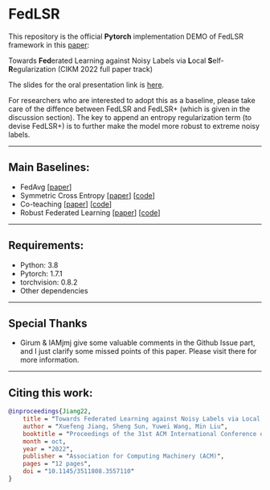 # FedLSR

This repository is the official **Pytorch** implementation DEMO of FedLSR framework in this [paper](https://arxiv.org/abs/2208.12807):

Towards **Fed**erated Learning against Noisy Labels via **L**ocal **S**elf-**R**egularization (CIKM 2022 full paper track)

The slides for the oral presentation link is [here](https://github.com/Sprinter1999/FedLSR/blob/main/paper/%5BCIKM%E2%80%9922%5D%20Towards%20Federated%20Learning%20against%20Noisy%20Labels%20via%20Local%20Self-Regularization.pdf).

For researchers who are interested to adopt this as a baseline, please take care of the diffence between FedLSR and FedLSR+ (which is given in the discussion section). The key to append an entropy regularization term (to devise FedLSR+) is to further make the model more robust to extreme noisy labels.


----------------------------
## Main Baselines:
- FedAvg [[paper](http://proceedings.mlr.press/v54/mcmahan17a?ref=https://githubhelp.com)]
- Symmetric Cross Entropy [[paper](https://openaccess.thecvf.com/content_ICCV_2019/html/Wang_Symmetric_Cross_Entropy_for_Robust_Learning_With_Noisy_Labels_ICCV_2019_paper.html)] [[code](https://github.com/YisenWang/symmetric_cross_entropy_for_noisy_labels)]
- Co-teaching [[paper](https://proceedings.neurips.cc/paper/2018/hash/a19744e268754fb0148b017647355b7b-Abstract.html)] [[code](https://github.com/bhanML/Co-teaching)]
- Robust Federated Learning [[paper](https://ieeexplore.ieee.org/abstract/document/9713942)] [[code](https://github.com/jangsoohyuk/Robust-Federated-Learning-with-Noisy-Labels)]

--------------------------
## Requirements:
- Python:  3.8
- Pytorch:  1.7.1
- torchvision:  0.8.2
- Other dependencies

-------
## Special Thanks
 - Girum & IAMjmj give some valuable comments in the Github Issue part, and I just clarify some missed points of this paper. Please visit there for more information.
-------

## Citing this work:
```bibtex
@inproceedings{Jiang22,
    title = "Towards Federated Learning against Noisy Labels via Local Self-Regularization",
    author = "Xuefeng Jiang, Sheng Sun, Yuwei Wang, Min Liu",
    booktitle = "Proceedings of the 31st ACM International Conference on Information and Knowledge Management (CIKM ’22), October 17–21, 2022, Atlanta, GA, USA",
    month = oct,
    year = "2022",
    publisher = "Association for Computing Machinery (ACM)",
    pages = "12 pages",
    doi = "10.1145/3511808.3557110"
}
```
